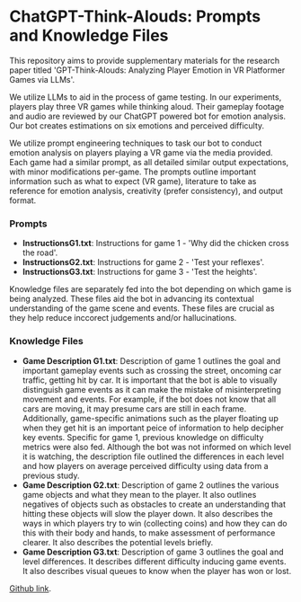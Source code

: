 # ChatGPT-Think-Alouds: Prompts and Knowledge Files

This repository aims to provide supplementary materials for the research paper titled 'GPT-Think-Alouds: Analyzing Player Emotion in VR Platformer Games via LLMs'.

We utilize LLMs to aid in the process of game testing. In our experiments, players play three VR games while thinking aloud. Their gameplay footage and audio are reviewed by our ChatGPT powered bot for emotion analysis. Our bot creates estimations on six emotions and perceived difficulty.

We utilize prompt engineering techniques to task our bot to conduct emotion analysis on players playing a VR game via the media provided. Each game had a similar prompt, as all detailed similar output expectations, with minor modifications per-game. The prompts outline important information such as what to expect (VR game), literature to take as reference for emotion analysis, creativity (prefer consistency), and output format.

### Prompts
- **InstructionsG1.txt**: Instructions for game 1 - 'Why did the chicken cross the road'.
- **InstructionsG2.txt**: Instructions for game 2 - 'Test your reflexes'.
- **InstructionsG3.txt**: Instructions for game 3 - 'Test the heights'.


Knowledge files are separately fed into the bot depending on which game is being analyzed. These files aid the bot in advancing its contextual understanding of the game scene and events. These files are crucial as they help reduce inccorect judgements and/or hallucinations.

### Knowledge Files
- **Game Description G1.txt**: Description of game 1 outlines the goal and important gameplay events such as crossing the street, oncoming car traffic, getting hit by car. It is important that the bot is able to visually distinguish game events as it can make the mistake of misinterpreting movement and events. For example, if the bot does not know that all cars are moving, it may presume cars are still in each frame. Additionally, game-specific animations such as the player floating up when they get hit is an important peice of information to help decipher key events. Specific for game 1, previous knowledge on difficulty metrics were also fed. Although the bot was not informed on which level it is watching, the description file outlined the differences in each level and how players on average perceived difficulty using data from a previous study.
- **Game Description G2.txt**: Description of game 2 outlines the various game objects and what they mean to the player. It also outlines negatives of objects such as obstacles to create an understanding that hitting these objects will slow the player down. It also describes the ways in which players try to win (collecting coins) and how they can do this with their body and hands, to make assessment of performance clearer. It also describes the potential levels briefly.
- **Game Description G3.txt**: Description of game 3 outlines the goal and level differences. It describes different difficulty inducing game events. It also describes visual queues to know when the player has won or lost.

[Github link](https://github.com/06erdem/ChatGPT-Think-Alouds-Supplementary-Materials/).


